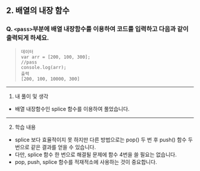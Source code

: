 ## 2. 배열의 내장 함수

### Q. `<pass>`부분에 배열 내장함수를 이용하여 코드를 입력하고 다음과 같이 출력되게 하세요.

> ```
> 데이터
> var arr = [200, 100, 300];
> //pass
> console.log(arr);
> 출력
> [200, 100, 10000, 300]
> ```

---

1. 내 풀이 및 생각

- 배열 내장함수인 splice 함수를 이용하여 풀었습니다.

---

2. 학습 내용

- splice 보다 효율적이지 못 하지만 다른 방법으로는 pop() 두 번 후 push() 함수 두 번으로 같은 결과를 얻을 수 있습니다.
- 다만, splice 함수 한 번으로 해결될 문제에 함수 4번을 쓸 필요는 없습니다.
- pop, push, splice 함수를 적재적소에 사용하는 것이 중요합니다.
